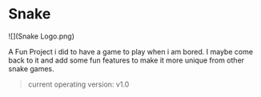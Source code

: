 # Snake

![](Snake Logo.png)

A Fun Project i did to have a game to play when i am bored. I maybe come back to it and add some fun features to make it more unique from other snake games.

> current operating version: v1.0
